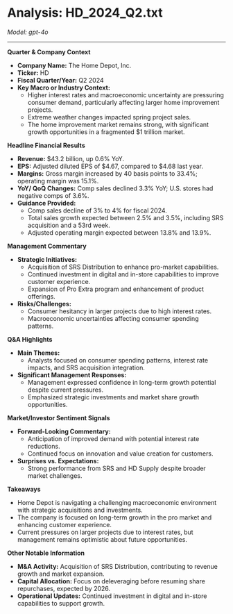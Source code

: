 # Analysis: HD_2024_Q2.txt

*Model: gpt-4o*

---

**Quarter & Company Context**

- **Company Name:** The Home Depot, Inc.
- **Ticker:** HD
- **Fiscal Quarter/Year:** Q2 2024
- **Key Macro or Industry Context:**
  - Higher interest rates and macroeconomic uncertainty are pressuring consumer demand, particularly affecting larger home improvement projects.
  - Extreme weather changes impacted spring project sales.
  - The home improvement market remains strong, with significant growth opportunities in a fragmented $1 trillion market.

**Headline Financial Results**

- **Revenue:** $43.2 billion, up 0.6% YoY.
- **EPS:** Adjusted diluted EPS of $4.67, compared to $4.68 last year.
- **Margins:** Gross margin increased by 40 basis points to 33.4%; operating margin was 15.1%.
- **YoY/ QoQ Changes:** Comp sales declined 3.3% YoY; U.S. stores had negative comps of 3.6%.
- **Guidance Provided:**
  - Comp sales decline of 3% to 4% for fiscal 2024.
  - Total sales growth expected between 2.5% and 3.5%, including SRS acquisition and a 53rd week.
  - Adjusted operating margin expected between 13.8% and 13.9%.

**Management Commentary**

- **Strategic Initiatives:**
  - Acquisition of SRS Distribution to enhance pro-market capabilities.
  - Continued investment in digital and in-store capabilities to improve customer experience.
  - Expansion of Pro Extra program and enhancement of product offerings.
- **Risks/Challenges:**
  - Consumer hesitancy in larger projects due to high interest rates.
  - Macroeconomic uncertainties affecting consumer spending patterns.

**Q&A Highlights**

- **Main Themes:**
  - Analysts focused on consumer spending patterns, interest rate impacts, and SRS acquisition integration.
- **Significant Management Responses:**
  - Management expressed confidence in long-term growth potential despite current pressures.
  - Emphasized strategic investments and market share growth opportunities.

**Market/Investor Sentiment Signals**

- **Forward-Looking Commentary:**
  - Anticipation of improved demand with potential interest rate reductions.
  - Continued focus on innovation and value creation for customers.
- **Surprises vs. Expectations:**
  - Strong performance from SRS and HD Supply despite broader market challenges.

**Takeaways**

- Home Depot is navigating a challenging macroeconomic environment with strategic acquisitions and investments.
- The company is focused on long-term growth in the pro market and enhancing customer experience.
- Current pressures on larger projects due to interest rates, but management remains optimistic about future opportunities.

**Other Notable Information**

- **M&A Activity:** Acquisition of SRS Distribution, contributing to revenue growth and market expansion.
- **Capital Allocation:** Focus on deleveraging before resuming share repurchases, expected by 2026.
- **Operational Updates:** Continued investment in digital and in-store capabilities to support growth.